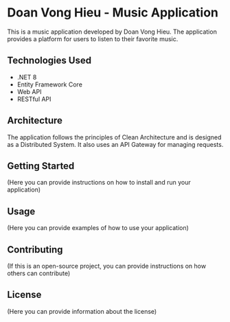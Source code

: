 # Doan Vong Hieu - Music Application

This is a music application developed by Doan Vong Hieu. The application provides a platform for users to listen to their favorite music.

## Technologies Used

- .NET 8
- Entity Framework Core
- Web API
- RESTful API

## Architecture

The application follows the principles of Clean Architecture and is designed as a Distributed System. It also uses an API Gateway for managing requests.

## Getting Started

(Here you can provide instructions on how to install and run your application)

## Usage

(Here you can provide examples of how to use your application)

## Contributing

(If this is an open-source project, you can provide instructions on how others can contribute)

## License

(Here you can provide information about the license)
